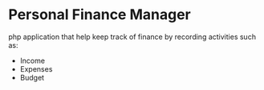 # Personal Finance Manager

php application that help keep track of finance by recording activities such as:
- Income
- Expenses
- Budget